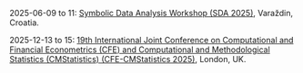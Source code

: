 2025-06-09 to 11: [Symbolic Data Analysis Workshop (SDA 2025)](https://gpml.foi.hr/sda_2025/), Varaždin, Croatia.

2025-12-13 to 15: [19th International Joint Conference on Computational and Financial Econometrics (CFE) and Computational and Methodological Statistics (CMStatistics) (CFE-CMStatistics 2025)](https://www.cmstatistics.org/CFECMStatistics2025/), London, UK.


